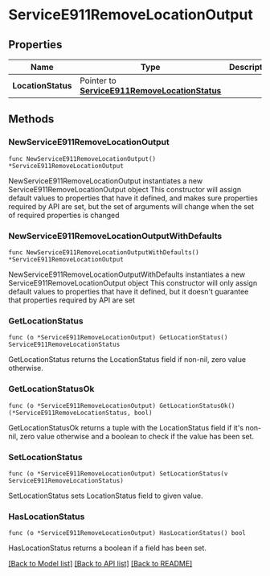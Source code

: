 # ServiceE911RemoveLocationOutput

## Properties

Name | Type | Description | Notes
------------ | ------------- | ------------- | -------------
**LocationStatus** | Pointer to [**ServiceE911RemoveLocationStatus**](ServiceE911RemoveLocationStatus.md) |  | [optional] 

## Methods

### NewServiceE911RemoveLocationOutput

`func NewServiceE911RemoveLocationOutput() *ServiceE911RemoveLocationOutput`

NewServiceE911RemoveLocationOutput instantiates a new ServiceE911RemoveLocationOutput object
This constructor will assign default values to properties that have it defined,
and makes sure properties required by API are set, but the set of arguments
will change when the set of required properties is changed

### NewServiceE911RemoveLocationOutputWithDefaults

`func NewServiceE911RemoveLocationOutputWithDefaults() *ServiceE911RemoveLocationOutput`

NewServiceE911RemoveLocationOutputWithDefaults instantiates a new ServiceE911RemoveLocationOutput object
This constructor will only assign default values to properties that have it defined,
but it doesn't guarantee that properties required by API are set

### GetLocationStatus

`func (o *ServiceE911RemoveLocationOutput) GetLocationStatus() ServiceE911RemoveLocationStatus`

GetLocationStatus returns the LocationStatus field if non-nil, zero value otherwise.

### GetLocationStatusOk

`func (o *ServiceE911RemoveLocationOutput) GetLocationStatusOk() (*ServiceE911RemoveLocationStatus, bool)`

GetLocationStatusOk returns a tuple with the LocationStatus field if it's non-nil, zero value otherwise
and a boolean to check if the value has been set.

### SetLocationStatus

`func (o *ServiceE911RemoveLocationOutput) SetLocationStatus(v ServiceE911RemoveLocationStatus)`

SetLocationStatus sets LocationStatus field to given value.

### HasLocationStatus

`func (o *ServiceE911RemoveLocationOutput) HasLocationStatus() bool`

HasLocationStatus returns a boolean if a field has been set.


[[Back to Model list]](../README.md#documentation-for-models) [[Back to API list]](../README.md#documentation-for-api-endpoints) [[Back to README]](../README.md)


